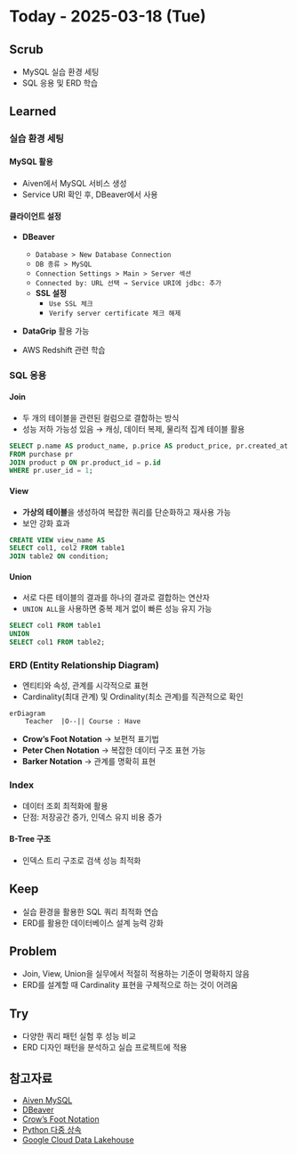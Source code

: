 # Today - 2025-03-18 (Tue)

## Scrub
- MySQL 실습 환경 세팅
- SQL 응용 및 ERD 학습

## Learned
### 실습 환경 세팅
#### MySQL 활용
- Aiven에서 MySQL 서비스 생성
- Service URI 확인 후, DBeaver에서 사용

#### 클라이언트 설정
- **DBeaver**
  - `Database > New Database Connection`
  - `DB 종류 > MySQL`
  - `Connection Settings > Main > Server 섹션`
  - `Connected by: URL 선택 → Service URI에 jdbc: 추가`
  - **SSL 설정**
    - `Use SSL 체크`
    - `Verify server certificate 체크 해제`

- **DataGrip** 활용 가능
- AWS Redshift 관련 학습

### SQL 응용
#### Join
- 두 개의 테이블을 관련된 컬럼으로 결합하는 방식
- 성능 저하 가능성 있음 → 캐싱, 데이터 복제, 물리적 집계 테이블 활용

```sql
SELECT p.name AS product_name, p.price AS product_price, pr.created_at AS purchase_date
FROM purchase pr
JOIN product p ON pr.product_id = p.id
WHERE pr.user_id = 1;
```

#### View
- **가상의 테이블**을 생성하여 복잡한 쿼리를 단순화하고 재사용 가능
- 보안 강화 효과

```sql
CREATE VIEW view_name AS
SELECT col1, col2 FROM table1
JOIN table2 ON condition;
```

#### Union
- 서로 다른 테이블의 결과를 하나의 결과로 결합하는 연산자
- `UNION ALL`을 사용하면 중복 제거 없이 빠른 성능 유지 가능

```sql
SELECT col1 FROM table1
UNION
SELECT col1 FROM table2;
```

### ERD (Entity Relationship Diagram)
- 엔티티와 속성, 관계를 시각적으로 표현
- Cardinality(최대 관계) 및 Ordinality(최소 관계)를 직관적으로 확인

```mermaid
erDiagram
    Teacher  |O--|| Course : Have
```

- **Crow’s Foot Notation** → 보편적 표기법
- **Peter Chen Notation** → 복잡한 데이터 구조 표현 가능
- **Barker Notation** → 관계를 명확히 표현

### Index
- 데이터 조회 최적화에 활용
- 단점: 저장공간 증가, 인덱스 유지 비용 증가

#### B-Tree 구조
- 인덱스 트리 구조로 검색 성능 최적화

## Keep
- 실습 환경을 활용한 SQL 쿼리 최적화 연습
- ERD를 활용한 데이터베이스 설계 능력 강화

## Problem
- Join, View, Union을 실무에서 적절히 적용하는 기준이 명확하지 않음
- ERD를 설계할 때 Cardinality 표현을 구체적으로 하는 것이 어려움

## Try
- 다양한 쿼리 패턴 실험 후 성능 비교
- ERD 디자인 패턴을 분석하고 실습 프로젝트에 적용

## 참고자료
- [Aiven MySQL](https://aiven.io/)
- [DBeaver](https://dbeaver.io/)
- [Crow’s Foot Notation](https://www.freecodecamp.org/news/crows-foot-notation-relationship-symbols-and-how-to-read-diagrams/)
- [Python 다중 상속](https://www.programiz.com/python-programming/multiple-inheritance)
- [Google Cloud Data Lakehouse](https://cloud.google.com/blog/products/data-analytics/open-data-lakehouse-on-google-cloud?hl=en)
